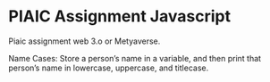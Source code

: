# PIAIC Assignment Javascript

Piaic assignment web 3.o or Metyaverse.

Name Cases: Store a person’s name in a variable, and then print that person’s name in lowercase, uppercase, and titlecase.